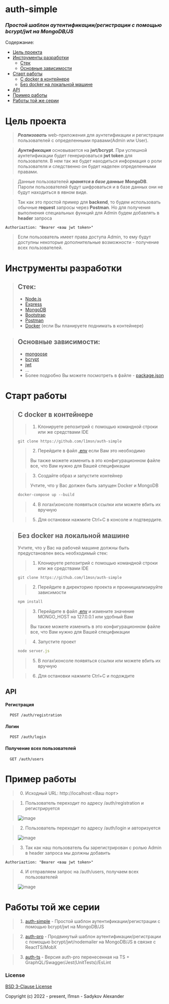 # auth-simple
### *Простой шаблон аутентификации/регистрации с помощью bcrypt/jwt на MongoDB/JS*
Содержание:
- [Цель проекта](https://github.com/l1msn/auth-simple#цель-проекта)
- [Инструменты разработки](https://github.com/l1msn/auth-simple#инструменты-разработки)
  - [Стек](https://github.com/l1msn/auth-simple#стек)
  - [Основные зависимости](https://github.com/l1msn/auth-simple#основные-зависимости)
- [Старт работы](https://github.com/l1msn/auth-simple#cтарт-работы)
  - [C docker в контейнере](https://github.com/l1msn/auth-simple#c-docker-в-контейнере)
  - [Без docker на локальной машине](https://github.com/l1msn/auth-simple#без-docker-на-локальной-машине)
- [API](https://github.com/l1msn/auth-simple#api)
- [Пример работы](https://github.com/l1msn/auth-simple#пример-работы)
- [Работы той же серии](https://github.com/l1msn/auth-simple#работы-той-же-серии)
 # Цель проекта
> ***Реализовать*** web-приложения для аунтетификации и регистрации пользователей с определенными правами(Admin или User).
 
> ***Аунтификация***  основывается на **jwt/bcrypt**.
> При успешной аунтетификации будет генерироваться **jwt token** для пользователя.
> В нем так же будет находиться информация о роли пользователя и следственно он будет наделен определенными правами.
 
> Данные пользователей ***хранятся в базе данные*** **MongoDB**.
> Пароли пользователей будут шифроваться и в базе данных они не будут находиться в явном виде.
 
> Так как это простой пример для **backend**, то будем использовать обычные **request** запросы через **Postman**.
> Но для получения выполнения специальных функций для Admin будем добавлять в **header** запроса 
```
Authoriaztion: "Bearer <ваш jwt token>"
```
> Если пользователь имеет права доступа Admin, то ему будут доступны некоторые дополнительные возможности - получение всех пользователей.

# Инструменты разработки
> ## Стек:
> - [Node.js](https://nodejs.org/en/)
> - [Express](http://expressjs.com)
> - [MongoDB](https://www.mongodb.com)
> - [Bootstrap](https://getbootstrap.com)
> - [Postman](https://www.postman.com)
> - [Docker](https://www.docker.com) (если Вы планируете поднимать в контейнере)
 
> ## Основные зависимости:
> - [mongoose](https://mongoosejs.com)
> - [bcrypt](https://www.npmjs.com/package/bcrypt)
> - [jwt](https://www.npmjs.com/package/jsonwebtoken)
> - ...
> - Более подробно Вы можете посмотреть в файле - [package.json](https://github.com/l1msn/auth-simple/blob/master/package.json)

# Cтарт работы
> ## **C docker в контейнере**
>
> > 1. Клонируете репозитрий с помощью командной строки или же средствами IDE
>```git
> git clone https://github.com/l1msn/auth-simple
>```
>
> > 2. Перейдите в файл [.env](https://github.com/l1msn/auth-simple/blob/master/.env) если Вам это необходимо
> >
> > Вы также можете изменить в это конфигурационном файле все, что Вам нужно для Вашей спецификации
>
> > 3. Создайте образ и запустите контейнер
> > 
> > Учтите, что у Вас должен быть запущен Docker и MongoDB
> ```js
> docker-compose up --build
> ```
> 
> > 4. В логах\консоле появяться ссылки или можете вбить их вручную
>
> > 5. Для остановки нажмите Ctrl+C в консоле и подтвердите.

> ## **Без docker на локальной машине**
>
> Учтите, что у Вас на рабочей машине должны быть предустановлен весь необходимый стек:
> > 1. Клонируете репозитрий с помощью командной строки или же средствами IDE
>```git
> git clone https://github.com/l1msn/auth-simple
>```
>
> > 2. Перейдите в директорию проекта и проинициализируйте зависимости
>```js
> npm install
>```
> > 3. Перейдите в файл [.env](https://github.com/l1msn/auth-simple/blob/master/.env) и измените значение MONGO_HOST на 127.0.0.1 или удобный Вам
> >
> > Вы также можете изменить в это конфигурационном файле все, что Вам нужно для Вашей спецификации
>
> > 4. Запустите проект
> ```js
> node server.js
> ```
> > 5. В логах\консоле появяться ссылки или можете вбить их вручную
>
> > 6. Для остановки нажмите Ctrl+C и подождите

## API

#### Регистрация

```http
  POST /auth/registration
```

#### Логин

```http
  POST /auth/login
```

#### Получение всех пользователей

```http
  GET /auth/users
```

# Пример работы 
> 0. Исходный URL: http://localhost:<Ваш порт>
 
> 1. Пользователь переходит по адресу /auth/registration и регистрируется
>
> ![image](https://user-images.githubusercontent.com/64272568/171844057-4c7d0aeb-fb01-474a-88e0-b9f95fdb9302.png)
 
> 2. Пользователь переходит по адресу /auth/login и авторизуется
>
> ![image](https://user-images.githubusercontent.com/64272568/171845207-ca901ab8-c684-4a0a-a8ff-0c7e343025f7.png)
 
> 3. Так как наш пользователь бы зарегистрирован с ролью Admin в header запроса мы должны добавить 
```
Authoriaztion: "Bearer <ваш jwt token>"
```
> 4. И отправляем запрос на /auth/users, получаем всех пользователей
>
> ![image](https://user-images.githubusercontent.com/64272568/171846260-d586609a-2e41-4cdc-9b13-fa75396790f1.png)

# Работы той же серии
> 1. [auth-simple](https://github.com/l1msn/auth-simple) - Простой шаблон аутентификации/регистрации с помощью bcrypt/jwt на MongoDB/JS
 
> 2. [auth-pro](https://github.com/l1msn/auth-pro) - Продвинутый шаблон аутентификации/регистрации с помощью bcrypt/jwt/nodemailer на MongoDB/JS в связке с ReactTS/MobX

> 3. [auth-ts](https://github.com/l1msn/auth-ts) - Версия auth-pro перенесенная на TS + GraphQL/Swagger/Jest(UnitTests)/EsLint

### License

[BSD 3-Clause License](https://opensource.org/licenses/BSD-3-Clause)

Copyright (c) 2022 - present, l1msn - Sadykov Alexander
